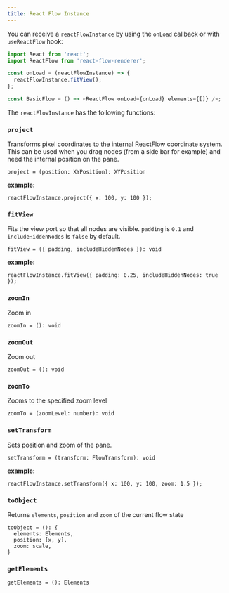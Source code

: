 ```yaml
---
title: React Flow Instance
---
```


You can receive a `reactFlowInstance` by using the `onLoad` callback or with `useReactFlow` hook:

```javascript
import React from 'react';
import ReactFlow from 'react-flow-renderer';

const onLoad = (reactFlowInstance) => {
  reactFlowInstance.fitView();
};

const BasicFlow = () => <ReactFlow onLoad={onLoad} elements={[]} />;
```

The `reactFlowInstance` has the following functions:

### `project`

Transforms pixel coordinates to the internal ReactFlow coordinate system.
This can be used when you drag nodes (from a side bar for example) and need the internal position on the pane.

`project = (position: XYPosition): XYPosition`

**example:**

```
reactFlowInstance.project({ x: 100, y: 100 });
```

### `fitView`

Fits the view port so that all nodes are visible. `padding` is `0.1` and `includeHiddenNodes` is `false` by default.

`fitView = ({ padding, includeHiddenNodes }): void`

**example:**

```
reactFlowInstance.fitView({ padding: 0.25, includeHiddenNodes: true });
```

### `zoomIn`

Zoom in

`zoomIn = (): void`

### `zoomOut`

Zoom out

`zoomOut = (): void`

### `zoomTo`

Zooms to the specified zoom level

`zoomTo = (zoomLevel: number): void`

### `setTransform`

Sets position and zoom of the pane.

`setTransform = (transform: FlowTransform): void`

**example:**

```
reactFlowInstance.setTransform({ x: 100, y: 100, zoom: 1.5 });
```

### `toObject`

Returns `elements`, `position` and `zoom` of the current flow state

```
toObject = (): {
  elements: Elements,
  position: [x, y],
  zoom: scale,
}
```

### `getElements`

`getElements = (): Elements`
